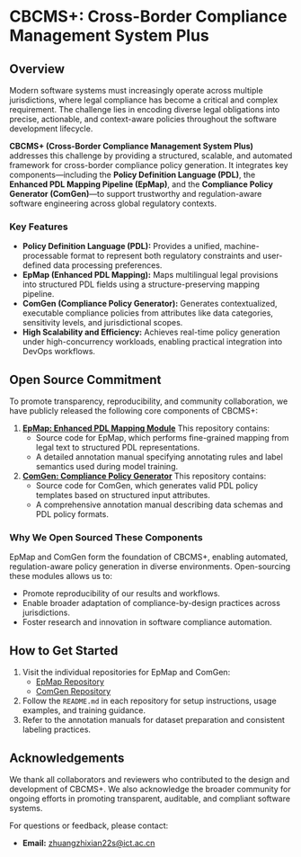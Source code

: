 # **CBCMS+: Cross-Border Compliance Management System Plus**

## Overview

Modern software systems must increasingly operate across multiple jurisdictions, where legal compliance has become a critical and complex requirement. The challenge lies in encoding diverse legal obligations into precise, actionable, and context-aware policies throughout the software development lifecycle.

**CBCMS+ (Cross-Border Compliance Management System Plus)** addresses this challenge by providing a structured, scalable, and automated framework for cross-border compliance policy generation. It integrates key components—including the **Policy Definition Language (PDL)**, the **Enhanced PDL Mapping Pipeline (EpMap)**, and the **Compliance Policy Generator (ComGen)**—to support trustworthy and regulation-aware software engineering across global regulatory contexts.

### Key Features

- **Policy Definition Language (PDL):** Provides a unified, machine-processable format to represent both regulatory constraints and user-defined data processing preferences.
- **EpMap (Enhanced PDL Mapping):** Maps multilingual legal provisions into structured PDL fields using a structure-preserving mapping pipeline.
- **ComGen (Compliance Policy Generator):** Generates contextualized, executable compliance policies from attributes like data categories, sensitivity levels, and jurisdictional scopes.
- **High Scalability and Efficiency:** Achieves real-time policy generation under high-concurrency workloads, enabling practical integration into DevOps workflows.

## Open Source Commitment

To promote transparency, reproducibility, and community collaboration, we have publicly released the following core components of CBCMS+:

1. **[EpMap: Enhanced PDL Mapping Module](https://github.com/zhuangzhixian/EpMap_CBCMS_plus)**
    This repository contains:
   - Source code for EpMap, which performs fine-grained mapping from legal text to structured PDL representations.
   - A detailed annotation manual specifying annotating rules and label semantics used during model training.
2. **[ComGen: Compliance Policy Generator](https://github.com/zhuangzhixian/ComGen_CBCMS_plus)**
    This repository contains:
   - Source code for ComGen, which generates valid PDL policy templates based on structured input attributes.
   - A comprehensive annotation manual describing data schemas and PDL policy formats.

### Why We Open Sourced These Components

EpMap and ComGen form the foundation of CBCMS+, enabling automated, regulation-aware policy generation in diverse environments. Open-sourcing these modules allows us to:

- Promote reproducibility of our results and workflows.
- Enable broader adaptation of compliance-by-design practices across jurisdictions.
- Foster research and innovation in software compliance automation.

## How to Get Started

1. Visit the individual repositories for EpMap and ComGen:
   - [EpMap Repository](https://github.com/zhuangzhixian/EpMap_CBCMS_plus)
   - [ComGen Repository](https://github.com/zhuangzhixian/ComGen_CBCMS_plus)
2. Follow the `README.md` in each repository for setup instructions, usage examples, and training guidance.
3. Refer to the annotation manuals for dataset preparation and consistent labeling practices.

## Acknowledgements

We thank all collaborators and reviewers who contributed to the design and development of CBCMS+. We also acknowledge the broader community for ongoing efforts in promoting transparent, auditable, and compliant software systems.

For questions or feedback, please contact:

- **Email:** [zhuangzhixian22s@ict.ac.cn](mailto:zhuangzhixian22s@ict.ac.cn)
